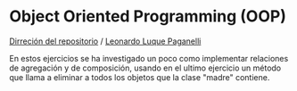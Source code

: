 # Object Oriented Programming (OOP)  

[Dirreción del repositorio](https://github.com/LeonardoLLP/ejercicios-oop) / [Leonardo Luque Paganelli](https://github.com/LeonardoLLP)  

En estos ejercicios se ha investigado un poco como implementar relaciones de agregación y de composición, usando en el ultimo ejercicio un método que llama a eliminar a todos los objetos que la clase "madre" contiene.